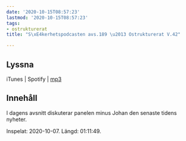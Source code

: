 ```yaml
---
date: '2020-10-15T08:57:23'
lastmod: '2020-10-15T08:57:23'
tags:
- ostrukturerat
title: "S\xE4kerhetspodcasten avs.189 \u2013 Ostrukturerat V.42"

---
```

## Lyssna

iTunes \| Spotify \| [mp3](https://traffic.libsyn.com/secure/sakerhetspodcasten/2020-10-07_Sakerhetspodcasten_Ostrukt.mp3)

## Innehåll

I dagens avsnitt diskuterar panelen minus Johan den senaste tidens nyheter.

Inspelat: 2020-10-07. Längd: 01:11:49.

